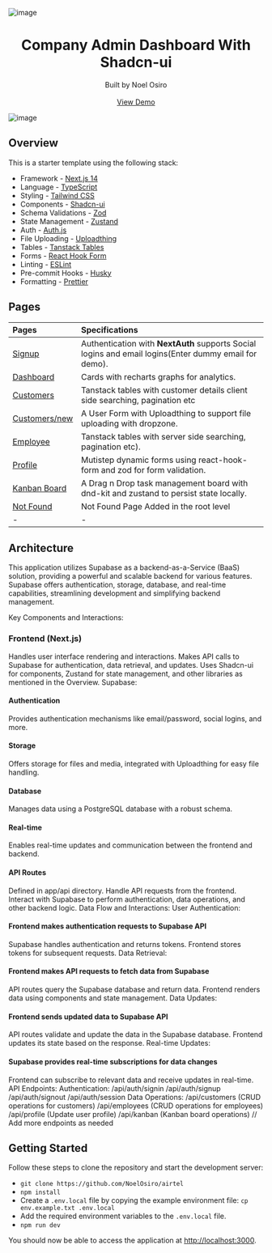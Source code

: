 ![image](https://github.com/user-attachments/assets/94c0ff5f-4e29-4d71-9b1c-97578213ce34)



<h1 align="center"><strong>Company Admin Dashboard With Shadcn-ui</strong></h1>
<div align="center">Built by Noel Osiro</div>
<br />
<div align="center">
<a href="https://airtel-pearl.vercel.app">View Demo</a>
<span>
</div>
  
![image](https://github.com/user-attachments/assets/c3b28790-197f-4457-ac03-3fa9c1d869ee)
  
## Overview

This is a starter template using the following stack:

- Framework - [Next.js 14](https://nextjs.org/13)
- Language - [TypeScript](https://www.typescriptlang.org)
- Styling - [Tailwind CSS](https://tailwindcss.com)
- Components - [Shadcn-ui](https://ui.shadcn.com)
- Schema Validations - [Zod](https://zod.dev)
- State Management - [Zustand](https://zustand-demo.pmnd.rs)
- Auth - [Auth.js](https://authjs.dev/)
- File Uploading - [Uploadthing](https://uploadthing.com)
- Tables - [Tanstack Tables](https://ui.shadcn.com/docs/components/data-table)
- Forms - [React Hook Form](https://ui.shadcn.com/docs/components/form)
- Linting - [ESLint](https://eslint.org)
- Pre-commit Hooks - [Husky](https://typicode.github.io/husky/)
- Formatting - [Prettier](https://prettier.io)

## Pages

| Pages                                                                   | Specifications                                                                                        |
| :---------------------------------------------------------------------- | :---------------------------------------------------------------------------------------------------- |
| [Signup](https://airtel-pearl.vercel.app/)                              | Authentication with **NextAuth** supports Social logins and email logins(Enter dummy email for demo). |
| [Dashboard](https://airtel-pearl.vercel.app/dashboard)                  | Cards with recharts graphs for analytics.                                                             |
| [Customers](https://airtel-pearl.vercel.app/dashboard/customer)         | Tanstack tables with customer details client side searching, pagination etc                           |
| [Customers/new](https://airtel-pearl.vercel.app/dashboard/customer/new) | A User Form with Uploadthing to support file uploading with dropzone.                                 |
| [Employee](https://airtel-pearl.vercel.app/dashboard/employee)          | Tanstack tables with server side searching, pagination etc).                                          |
| [Profile](https://airtel-pearl.vercel.app/dashboard/profile)            | Mutistep dynamic forms using react-hook-form and zod for form validation.                             |
| [Kanban Board](https://airtel-pearl.vercel.app/dashboard/kanban)        | A Drag n Drop task management board with dnd-kit and zustand to persist state locally.                |
| [Not Found](https://airtel-pearl.vercel.app/dashboard/notfound)         | Not Found Page Added in the root level                                                                |
| -                                                                       | -                                                                                                     |

## Architecture

This application utilizes Supabase as a backend-as-a-Service (BaaS) solution, providing a powerful and scalable backend for various features. Supabase offers authentication, storage, database, and real-time capabilities, streamlining development and simplifying backend management.

Key Components and Interactions:

### Frontend (Next.js)

Handles user interface rendering and interactions.
Makes API calls to Supabase for authentication, data retrieval, and updates.
Uses Shadcn-ui for components, Zustand for state management, and other libraries as mentioned in the Overview.
Supabase:

#### Authentication

Provides authentication mechanisms like email/password, social logins, and more.

#### Storage

Offers storage for files and media, integrated with Uploadthing for easy file handling.

#### Database

Manages data using a PostgreSQL database with a robust schema.

#### Real-time

Enables real-time updates and communication between the frontend and backend.

#### API Routes

Defined in app/api directory.
Handle API requests from the frontend.
Interact with Supabase to perform authentication, data operations, and other backend logic.
Data Flow and Interactions:
User Authentication:

#### Frontend makes authentication requests to Supabase API

Supabase handles authentication and returns tokens.
Frontend stores tokens for subsequent requests.
Data Retrieval:

#### Frontend makes API requests to fetch data from Supabase

API routes query the Supabase database and return data.
Frontend renders data using components and state management.
Data Updates:

#### Frontend sends updated data to Supabase API

API routes validate and update the data in the Supabase database.
Frontend updates its state based on the response.
Real-time Updates:

#### Supabase provides real-time subscriptions for data changes

Frontend can subscribe to relevant data and receive updates in real-time.
API Endpoints:
Authentication:
/api/auth/signin
/api/auth/signup
/api/auth/signout
/api/auth/session
Data Operations:
/api/customers (CRUD operations for customers)
/api/employees (CRUD operations for employees)
/api/profile (Update user profile)
/api/kanban (Kanban board operations)
// Add more endpoints as needed



## Getting Started

Follow these steps to clone the repository and start the development server:

- `git clone https://github.com/NoelOsiro/airtel`
- `npm install`
- Create a `.env.local` file by copying the example environment file:
  `cp env.example.txt .env.local`
- Add the required environment variables to the `.env.local` file.
- `npm run dev`

You should now be able to access the application at <http://localhost:3000>.
